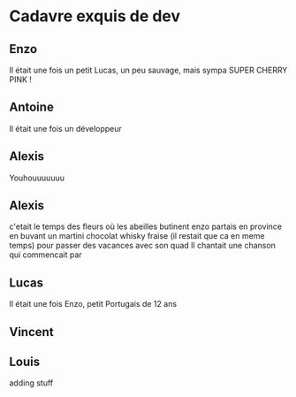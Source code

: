 # Cadavre exquis de dev

## Enzo
Il était une fois un petit Lucas, un peu sauvage, mais sympa
SUPER CHERRY PINK !

## Antoine
Il était une fois un développeur

## Alexis
Youhouuuuuuu
## Alexis
c'etait le temps des fleurs où
les abeilles butinent
enzo partais en province
en buvant un martini chocolat whisky fraise (il restait que ca en meme temps)
pour passer des vacances avec son quad
Il chantait une chanson qui commencait par

## Lucas

Il était une fois Enzo, petit Portugais de 12 ans

## Vincent

## Louis
adding stuff
